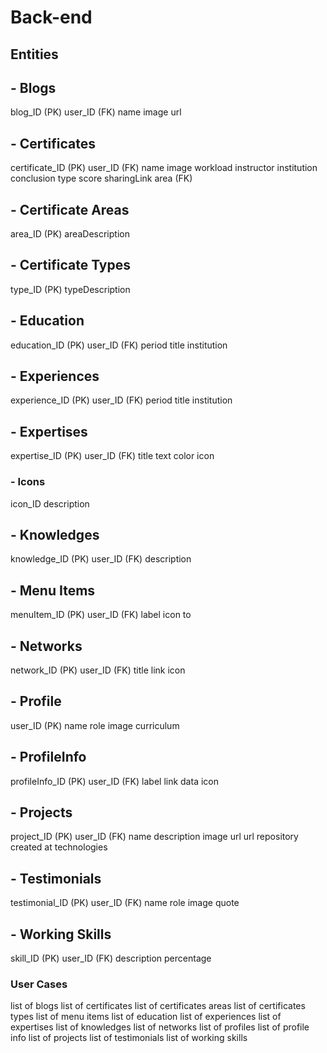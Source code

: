 # Back-end

## Entities

## - Blogs
blog_ID (PK)
user_ID (FK)
name
image
url

## - Certificates
certificate_ID (PK)
user_ID (FK)
name
image
workload
instructor
institution
conclusion
type
score
sharingLink
area (FK)

## - Certificate Areas
area_ID (PK)
areaDescription

## - Certificate Types
type_ID (PK)
typeDescription

## - Education
education_ID (PK)
user_ID (FK)
period
title
institution

## - Experiences
experience_ID (PK)
user_ID (FK)
period
title
institution

## - Expertises
expertise_ID (PK)
user_ID (FK)
title
text
color
icon

### - Icons
icon_ID
description

## - Knowledges
knowledge_ID (PK)
user_ID (FK)
description

## - Menu Items
menuItem_ID (PK)
user_ID (FK)
label
icon
to

## - Networks
network_ID (PK)
user_ID (FK)
title
link
icon

## - Profile
user_ID (PK)
name 
role
image
curriculum

## - ProfileInfo
profileInfo_ID (PK)
user_ID (FK)
label
link
data
icon

## - Projects
project_ID (PK)
user_ID (FK)
name
description
image
url
url repository
created at
technologies

## - Testimonials
testimonial_ID (PK)
user_ID (FK)
name
role
image
quote

## - Working Skills
skill_ID (PK)
user_ID (FK)
description
percentage


### User Cases
list of blogs
list of certificates
list of certificates areas
list of certificates types
list of menu items
list of education
list of experiences
list of expertises
list of knowledges
list of networks
list of profiles
list of profile info
list of projects
list of testimonials
list of working skills